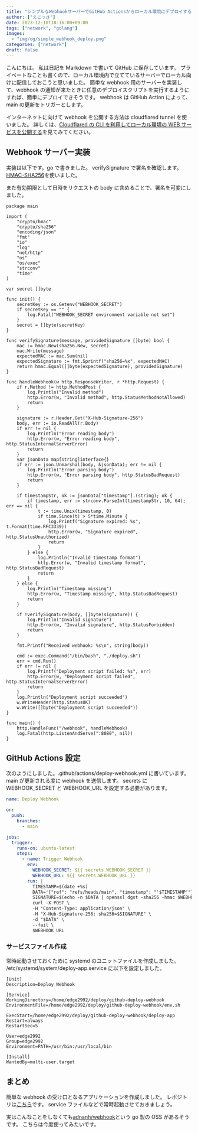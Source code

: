```yaml
---
title: "シンプルなWebhookサーバーでGitHub Actionsからローカル環境にデプロイする"
author: ["えじっさ"]
date: 2023-12-10T18:16:00+09:00
tags: ["network", "golang"]
images:
  - "img/og/simple_webhook_deploy.png"
categories: ["network"]
draft: false
---
```


こんにちは。
私は日記を Markdown で書いて GitHub に保存しています。
プライベートなことも書くので、ローカル環境内で立てているサーバーでローカル向けに配信しておこうと思いました。
簡単な webhook 用のサーバーを実装して、webhook の通知が来たときに任意のデプロイスクリプトを実行するようにすれば、簡単にデプロイできそうです。
webhook は GitHub Action によって、main の更新をトリガーとします。

インターネットに向けて webhook を公開する方法は cloudflared tunnel を使いました。
詳しくは、[Cloudflared の CLI を利用してローカル環境の WEB サービスを公開する](../cloudflared_publish/)を見てみてください。

## Webhook サーバー実装

実装は以下です。go で書きました。
verifySignature で署名を確認します。
[HMAC-SHA256](https://www.okta.com/jp/identity-101/hmac/)を使いました。

また有効期限として日時をリクエストの body に含めることで、署名を可変にしました。

```golang
package main

import (
	"crypto/hmac"
	"crypto/sha256"
	"encoding/json"
	"fmt"
	"io"
	"log"
	"net/http"
	"os"
	"os/exec"
	"strconv"
	"time"
)

var secret []byte

func init() {
	secretKey := os.Getenv("WEBHOOK_SECRET")
	if secretKey == "" {
		log.Fatal("WEBHOOK_SECRET environment variable not set")
	}
	secret = []byte(secretKey)
}

func verifySignature(message, providedSignature []byte) bool {
	mac := hmac.New(sha256.New, secret)
	mac.Write(message)
	expectedMAC := mac.Sum(nil)
	expectedSignature := fmt.Sprintf("sha256=%x", expectedMAC)
	return hmac.Equal([]byte(expectedSignature), providedSignature)
}

func handleWebhook(w http.ResponseWriter, r *http.Request) {
	if r.Method != http.MethodPost {
		log.Println("Invalid method")
		http.Error(w, "Invalid method", http.StatusMethodNotAllowed)
		return
	}

	signature := r.Header.Get("X-Hub-Signature-256")
	body, err := io.ReadAll(r.Body)
	if err != nil {
		log.Println("Error reading body")
		http.Error(w, "Error reading body", http.StatusInternalServerError)
		return
	}
	var jsonData map[string]interface{}
	if err := json.Unmarshal(body, &jsonData); err != nil {
		log.Println("Error parsing body")
		http.Error(w, "Error parsing body", http.StatusBadRequest)
		return
	}

	if timestampStr, ok := jsonData["timestamp"].(string); ok {
		if timestamp, err := strconv.ParseInt(timestampStr, 10, 64); err == nil {
			t := time.Unix(timestamp, 0)
			if time.Since(t) > 5*time.Minute {
				log.Printf("Signature expired: %s", t.Format(time.RFC3339))
				http.Error(w, "Signature expired", http.StatusUnauthorized)
				return
			}
		} else {
			log.Println("Invalid timestamp format")
			http.Error(w, "Invalid timestamp format", http.StatusBadRequest)
			return
		}
	} else {
		log.Println("Timestamp missing")
		http.Error(w, "Timestamp missing", http.StatusBadRequest)
		return
	}

	if !verifySignature(body, []byte(signature)) {
		log.Println("Invalid signature")
		http.Error(w, "Invalid signature", http.StatusForbidden)
		return
	}

	fmt.Printf("Received webhook: %s\n", string(body))

	cmd := exec.Command("/bin/bash", "./deploy.sh")
	err = cmd.Run()
	if err != nil {
		log.Printf("Deployment script failed: %s", err)
		http.Error(w, "Deployment script failed", http.StatusInternalServerError)
		return
	}
	log.Println("Deployment script succeeded")
	w.WriteHeader(http.StatusOK)
	w.Write([]byte("Deployment script succeeded"))
}

func main() {
	http.HandleFunc("/webhook", handleWebhook)
	log.Fatal(http.ListenAndServe(":8080", nil))
}
```

## GitHub Actions 設定

次のようにしました。.github/actions/deploy-webhook.yml に書いています。
main が更新される度に webhook を送信します。
secrets に WEBHOOK_SECRET と WEBHOOK_URL を設定する必要があります。

```yaml
name: Deploy Webhook

on:
  push:
    branches:
      - main

jobs:
  trigger:
    runs-on: ubuntu-latest
    steps:
      - name: Trigger Webhook
        env:
          WEBHOOK_SECRET: ${{ secrets.WEBHOOK_SECRET }}
          WEBHOOK_URL: ${{ secrets.WEBHOOK_URL }}
        run: |
          TIMESTAMP=$(date +%s)
          DATA='{"ref": "refs/heads/main", "timestamp": "'$TIMESTAMP'"}'
          SIGNATURE=$(echo -n $DATA | openssl dgst -sha256 -hmac $WEBHOOK_SECRET | sed 's/^.* //')
          curl -X POST \
          -H "Content-Type: application/json" \
          -H "X-Hub-Signature-256: sha256=$SIGNATURE" \
          -d "$DATA" \
          --fail \
          $WEBHOOK_URL
```

### サービスファイル作成

常時起動させておくために systemd のユニットファイルを作成しました。
/etc/systemd/system/deploy-app.service に以下を設定しました。

```service
[Unit]
Description=Deploy Webhook

[Service]
WorkingDirectory=/home/edge2992/deploy/github-deploy-webhook
EnvironmentFile=/home/edge2992/deploy/github-deploy-webhook/env.sh

ExecStart=/home/edge2992/deploy/github-deploy-webhook/deploy-app
Restart=always
RestartSec=5

User=edge2992
Group=edge2992
Environment=PATH=/usr/bin:/usr/local/bin

[Install]
WantedBy=multi-user.target
```

## まとめ

簡単な webhook の受け口となるアプリケーションを作成しました。
レポジトリは[こちら](https://github.com/edge2992/github-deploy-webhook)です。
service ファイルなどで常時起動させておきましょう。

実はこんなことをしなくても[adnanh/webhook](https://github.com/adnanh/webhook)という go 製の OSS があるそうです。
こちらは今度使ってみたいです。
